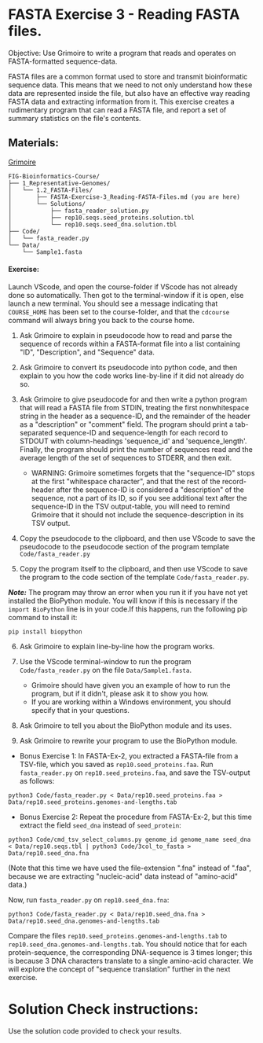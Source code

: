 # FASTA Exercise 3 - Reading FASTA files.

Objective: Use Grimoire to write a program that reads and operates on FASTA-formatted sequence-data.

FASTA files are a common format used to store and transmit bioinformatic sequence data. This means that we need to not only understand how these data are represented inside the file, but also have an effective way reading FASTA data and extracting information from it. This exercise creates a rudimentary program that can read a FASTA file, and report a set of summary statistics on the file's contents.

## Materials: 

[Grimoire](https://chat.openai.com/g/g-n7Rs0IK86-grimoire)

```
FIG-Bioinformatics-Course/
├── 1_Representative-Genomes/
│   └── 1.2_FASTA-Files/
│       ├── FASTA-Exercise-3_Reading-FASTA-Files.md (you are here)
│       └── Solutions/
│           ├── fasta_reader_solution.py
│           ├── rep10.seqs.seed_proteins.solution.tbl
│           └── rep10.seqs.seed_dna.solution.tbl
├── Code/
│   └── fasta_reader.py
└── Data/
    └── Sample1.fasta
```

#### Exercise:

Launch VScode, and open the course-folder
if VScode has not already done so automatically.
Then got to the terminal-window if it is open,
else launch a new terminal.
You should see a message indicating that `COURSE_HOME`
has been set to the course-folder, and that the
`cdcourse` command will always bring you back
to the course home.

1. Ask Grimoire to explain in pseudocode how to read and parse the sequence of records within a FASTA-format file into a list containing "ID", "Description", and "Sequence" data.

2. Ask Grimoire to convert its pseudocode into python code, and then explain to you how the code works line-by-line if it did not already do so.

3. Ask Grimoire to give pseudocode for and then write a python program that will read a FASTA file from STDIN, treating the first nonwhitespace string in the header as a sequence-ID, and the remainder of the header as a "description" or "comment" field. The program should print a tab-separated sequence-ID and sequence-length for each record to STDOUT with column-headings 'sequence_id' and 'sequence_length'. Finally, the program should print the number of sequences read and the average length of the set of sequences to STDERR, and then exit.

    * WARNING: Grimoire sometimes forgets that the "sequence-ID" stops at the first "whitespace character", and that the rest of the record-header after the sequence-ID is considered a "description" of the sequence, not a part of its ID, so if you see additional text after the sequence-ID in the TSV output-table, you will need to remind Grimoire that it should not include the sequence-description in its TSV output.

4. Copy the pseudocode to the clipboard, and then use VScode to save the pseudocode to the pseudocode section of the program template `Code/fasta_reader.py` 

5. Copy the program itself to the clipboard, and then use VScode to save the program to the code section of the template `Code/fasta_reader.py`.

***Note:*** The program may throw an error when you run it if you have not yet installed the BioPython module. You will know if this is necessary if the `import BioPython` line is in your code.If this happens, run the following pip command to install it:
```
pip install biopython
```


6. Ask Grimoire to explain line-by-line how the program works.

7. Use the VScode terminal-window to run the program `Code/fasta_reader.py` on the file `Data/Sample1.fasta`.
    * Grimoire should have given you an example of how to run the program, but if it didn't, please ask it to show you how. 
    * If you are working within a Windows environment, you should specify that in your questions.

8. Ask Grimoire to tell you about the BioPython module and its uses. 

9. Ask Grimoire to rewrite your program to use the BioPython module. 

* Bonus Exercise 1: In FASTA-Ex-2, you extracted a FASTA-file from a TSV-file, which you saved as `rep10.seed_proteins.faa`. Run `fasta_reader.py` on `rep10.seed_proteins.faa`, and save the TSV-output as follows:
```
python3 Code/fasta_reader.py < Data/rep10.seed_proteins.faa > Data/rep10.seed_proteins.genomes-and-lengths.tab
```

* Bonus Exercise 2: Repeat the procedure from FASTA-Ex-2, but this time extract the field `seed_dna` instead of `seed_protein`:
```
python3 Code/cmd_tsv_select_columns.py genome_id genome_name seed_dna < Data/rep10.seqs.tbl | python3 Code/3col_to_fasta > Data/rep10.seed_dna.fna
```
(Note that this time we have used the file-extension ".fna" instead of ".faa", because we are extracting "nucleic-acid" data instead of "amino-acid" data.)

Now, run `fasta_reader.py` on `rep10.seed_dna.fna`:
```
python3 Code/fasta_reader.py < Data/rep10.seed_dna.fna > Data/rep10.seed_dna.genomes-and-lengths.tab
```
Compare the files `rep10.seed_proteins.genomes-and-lengths.tab` to `rep10.seed_dna.genomes-and-lengths.tab`. You should notice that for each protein-sequence, the corresponding DNA-sequence is 3 times longer; this is because 3 DNA characters translate to a single amino-acid character. We will explore the concept of "sequence translation" further in the next exercise.

# Solution Check instructions:
Use the solution code provided to check your results.
